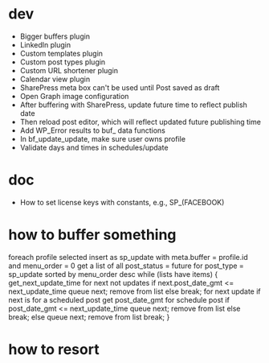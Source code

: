 # dev
* Bigger buffers plugin
* LinkedIn plugin
* Custom templates plugin
* Custom post types plugin
* Custom URL shortener plugin
* Calendar view plugin
* SharePress meta box can't be used until Post saved as draft
* Open Graph image configuration
* After buffering with SharePress, update future time to reflect publish date
* Then reload post editor, which will reflect updated future publishing time
* Add WP_Error results to buf_ data functions
* In bf_update_update, make sure user owns profile
* Validate days and times in schedules/update

# doc
* How to set license keys with constants, e.g., SP_(FACEBOOK)

# how to buffer something
foreach profile selected
  insert as sp_update with meta.buffer = profile.id and menu_order = 0
get a list of all post_status = future 
  for post_type = sp_update
  sorted by menu_order desc
while (lists have items) {
  get_next_update_time
  for next not updates
    if next.post_date_gmt <= next_update_time
      queue next; remove from list
    else
      break;
  for next update
    if next is for a scheduled post
      get post_date_gmt for schedule post
      if post_date_gmt <= next_update_time
        queue next; remove from list
      else
        break;
    else
      queue next; remove from list
      break;
}

# how to resort
